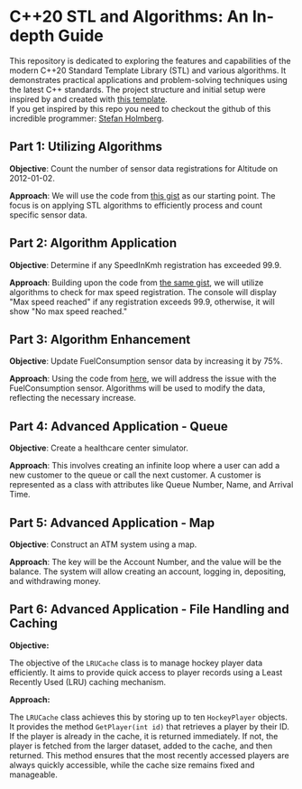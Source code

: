 # C++20 STL and Algorithms: An In-depth Guide

This repository is dedicated to exploring the features and capabilities of the modern C++20 Standard Template Library (STL) and various algorithms. It demonstrates practical applications and problem-solving techniques using the latest C++ standards. The project structure and initial setup were inspired by and created with [this template](https://github.com/simonthorell/cpp-cmake-googletest.git).  
If you get inspired by this repo you need to checkout the github of this incredible programmer: [Stefan Holmberg](https://github.com/aspcodenet).

## Part 1: Utilizing Algorithms

**Objective**: Count the number of sensor data registrations for Altitude on 2012-01-02.

**Approach**: We will use the code from [this gist](https://gist.github.com/aspcodenet/35b137316df262ff744e3a583bb388d0) as our starting point. The focus is on applying STL algorithms to efficiently process and count specific sensor data.

## Part 2: Algorithm Application

**Objective**: Determine if any SpeedInKmh registration has exceeded 99.9.

**Approach**: Building upon the code from [the same gist](https://gist.github.com/aspcodenet/35b137316df262ff744e3a583bb388d0), we will utilize algorithms to check for max speed registration. The console will display "Max speed reached" if any registration exceeds 99.9, otherwise, it will show "No max speed reached."

## Part 3: Algorithm Enhancement

**Objective**: Update FuelConsumption sensor data by increasing it by 75%.

**Approach**: Using the code from [here](https://gist.github.com/aspcodenet/35b137316df262ff744e3a583bb388d0), we will address the issue with the FuelConsumption sensor. Algorithms will be used to modify the data, reflecting the necessary increase.

## Part 4: Advanced Application - Queue

**Objective**: Create a healthcare center simulator.

**Approach**: This involves creating an infinite loop where a user can add a new customer to the queue or call the next customer. A customer is represented as a class with attributes like Queue Number, Name, and Arrival Time.

## Part 5: Advanced Application - Map

**Objective**: Construct an ATM system using a map.

**Approach**: The key will be the Account Number, and the value will be the balance. The system will allow creating an account, logging in, depositing, and withdrawing money.

## Part 6: Advanced Application - File Handling and Caching

**Objective:**

The objective of the `LRUCache` class is to manage hockey player data efficiently. It aims to provide quick access to player records using a Least Recently Used (LRU) caching mechanism.

**Approach:**

The `LRUCache` class achieves this by storing up to ten `HockeyPlayer` objects. It provides the method `GetPlayer(int id)` that retrieves a player by their ID. If the player is already in the cache, it is returned immediately. If not, the player is fetched from the larger dataset, added to the cache, and then returned. This method ensures that the most recently accessed players are always quickly accessible, while the cache size remains fixed and manageable.
